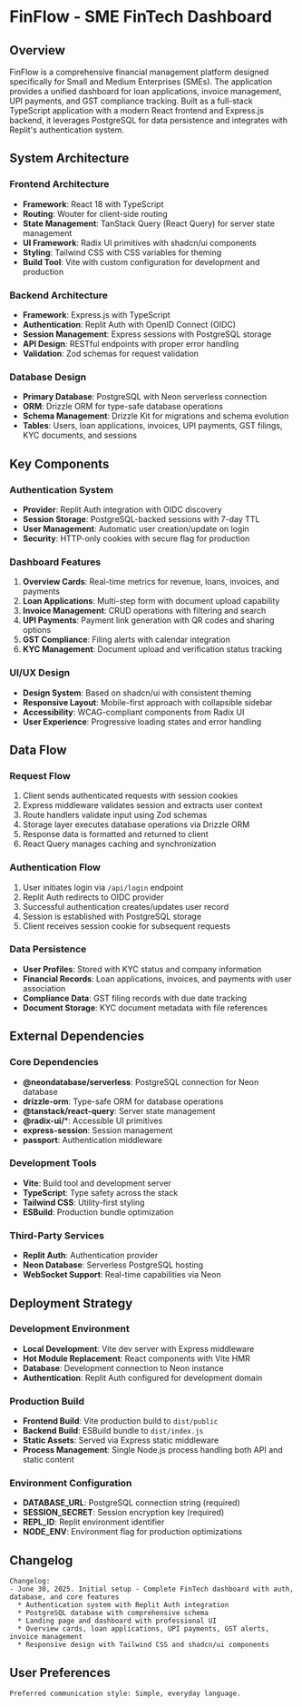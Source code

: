 # FinFlow - SME FinTech Dashboard

## Overview

FinFlow is a comprehensive financial management platform designed specifically for Small and Medium Enterprises (SMEs). The application provides a unified dashboard for loan applications, invoice management, UPI payments, and GST compliance tracking. Built as a full-stack TypeScript application with a modern React frontend and Express.js backend, it leverages PostgreSQL for data persistence and integrates with Replit's authentication system.

## System Architecture

### Frontend Architecture
- **Framework**: React 18 with TypeScript
- **Routing**: Wouter for client-side routing
- **State Management**: TanStack Query (React Query) for server state management
- **UI Framework**: Radix UI primitives with shadcn/ui components
- **Styling**: Tailwind CSS with CSS variables for theming
- **Build Tool**: Vite with custom configuration for development and production

### Backend Architecture
- **Framework**: Express.js with TypeScript
- **Authentication**: Replit Auth with OpenID Connect (OIDC)
- **Session Management**: Express sessions with PostgreSQL storage
- **API Design**: RESTful endpoints with proper error handling
- **Validation**: Zod schemas for request validation

### Database Design
- **Primary Database**: PostgreSQL with Neon serverless connection
- **ORM**: Drizzle ORM for type-safe database operations
- **Schema Management**: Drizzle Kit for migrations and schema evolution
- **Tables**: Users, loan applications, invoices, UPI payments, GST filings, KYC documents, and sessions

## Key Components

### Authentication System
- **Provider**: Replit Auth integration with OIDC discovery
- **Session Storage**: PostgreSQL-backed sessions with 7-day TTL
- **User Management**: Automatic user creation/update on login
- **Security**: HTTP-only cookies with secure flag for production

### Dashboard Features
1. **Overview Cards**: Real-time metrics for revenue, loans, invoices, and payments
2. **Loan Applications**: Multi-step form with document upload capability
3. **Invoice Management**: CRUD operations with filtering and search
4. **UPI Payments**: Payment link generation with QR codes and sharing options
5. **GST Compliance**: Filing alerts with calendar integration
6. **KYC Management**: Document upload and verification status tracking

### UI/UX Design
- **Design System**: Based on shadcn/ui with consistent theming
- **Responsive Layout**: Mobile-first approach with collapsible sidebar
- **Accessibility**: WCAG-compliant components from Radix UI
- **User Experience**: Progressive loading states and error handling

## Data Flow

### Request Flow
1. Client sends authenticated requests with session cookies
2. Express middleware validates session and extracts user context
3. Route handlers validate input using Zod schemas
4. Storage layer executes database operations via Drizzle ORM
5. Response data is formatted and returned to client
6. React Query manages caching and synchronization

### Authentication Flow
1. User initiates login via `/api/login` endpoint
2. Replit Auth redirects to OIDC provider
3. Successful authentication creates/updates user record
4. Session is established with PostgreSQL storage
5. Client receives session cookie for subsequent requests

### Data Persistence
- **User Profiles**: Stored with KYC status and company information
- **Financial Records**: Loan applications, invoices, and payments with user association
- **Compliance Data**: GST filing records with due date tracking
- **Document Storage**: KYC document metadata with file references

## External Dependencies

### Core Dependencies
- **@neondatabase/serverless**: PostgreSQL connection for Neon database
- **drizzle-orm**: Type-safe ORM for database operations
- **@tanstack/react-query**: Server state management
- **@radix-ui/***: Accessible UI primitives
- **express-session**: Session management
- **passport**: Authentication middleware

### Development Tools
- **Vite**: Build tool and development server
- **TypeScript**: Type safety across the stack
- **Tailwind CSS**: Utility-first styling
- **ESBuild**: Production bundle optimization

### Third-Party Services
- **Replit Auth**: Authentication provider
- **Neon Database**: Serverless PostgreSQL hosting
- **WebSocket Support**: Real-time capabilities via Neon

## Deployment Strategy

### Development Environment
- **Local Development**: Vite dev server with Express middleware
- **Hot Module Replacement**: React components with Vite HMR
- **Database**: Development connection to Neon instance
- **Authentication**: Replit Auth configured for development domain

### Production Build
- **Frontend Build**: Vite production build to `dist/public`
- **Backend Build**: ESBuild bundle to `dist/index.js`
- **Static Assets**: Served via Express static middleware
- **Process Management**: Single Node.js process handling both API and static content

### Environment Configuration
- **DATABASE_URL**: PostgreSQL connection string (required)
- **SESSION_SECRET**: Session encryption key (required)
- **REPL_ID**: Replit environment identifier
- **NODE_ENV**: Environment flag for production optimizations

## Changelog

```
Changelog:
- June 30, 2025. Initial setup - Complete FinTech dashboard with auth, database, and core features
  * Authentication system with Replit Auth integration
  * PostgreSQL database with comprehensive schema
  * Landing page and dashboard with professional UI
  * Overview cards, loan applications, UPI payments, GST alerts, invoice management
  * Responsive design with Tailwind CSS and shadcn/ui components
```

## User Preferences

```
Preferred communication style: Simple, everyday language.
```